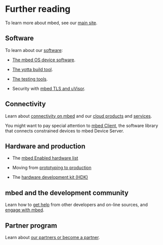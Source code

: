 # Further reading 

To learn more about mbed, see our [main site](http://mbed.com).

## Software

To learn about our [software](http://mbed.com/en/development/software/): 

* [The mbed OS device software](http://mbed.com/en/development/software/device-software/).

*  [The yotta build tool](http://mbed.com/en/development/software/tools/yotta/).

* [The testing tools](http://mbed.com/en/development/software/tools/testing/).

* Security with [mbed TLS and uVisor](http://mbed.com/en/technologies/security/).

## Connectivity

Learn about [connectivity on mbed](http://mbed.com/en/technologies/connectivity/) and our [cloud products](http://mbed.com/en/production/cloud-products/) and [services](http://mbed.com/en/production/services/).

You might want to pay special attention to [mbed Client](https://github.com/ARMmbed/mbed-client), the software library that connects constrained devices to mbed Device Server.

## Hardware and production

* The [mbed Enabled hardware list](http://mbed.com/en/development/hardware/)

* Moving from [prototyping to production](http://mbed.com/en/production/prototyping-production/)

* The [hardware development kit (HDK)](http://mbed.com/en/production/prototyping-production/hdk/)

## mbed and the development community

Learn how to [get help](http://mbed.com/en/development/community-help/) from other developers and on-line sources, and [engage with mbed](http://mbed.com/en/about-mbed/engage-with-us/).

## Partner program

Learn about [our partners or become a partner](http://mbed.com/en/partners/).

